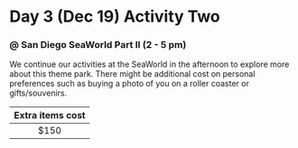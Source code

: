 # Day 3 (Dec 19) Activity Two
### @ San Diego SeaWorld Part II (2 - 5 pm)

  We continue our activities at the SeaWorld in the afternoon to explore more about this theme park. There might be additional cost on personal preferences such as buying a photo of you on a roller coaster or gifts/souvenirs.

|Extra items cost|
|:--------------:|
|$150            |

